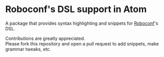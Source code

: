 # Roboconf's DSL support in Atom

A package that provides syntax highlighting and snippets for [Roboconf](http://roboconf.net)'s DSL.

Contributions are greatly appreciated.  
Please fork this repository and open a pull request to add snippets, make grammar tweaks, etc.
